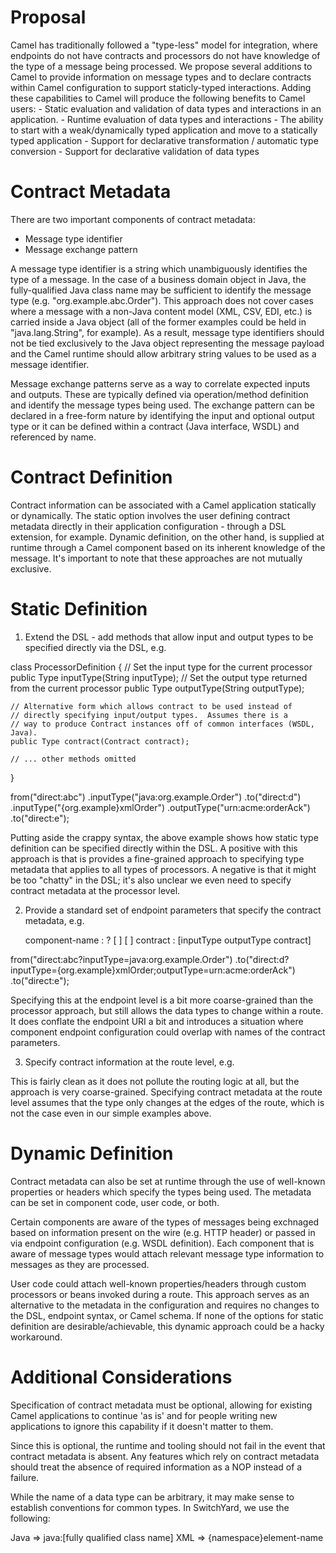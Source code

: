 
Proposal
========
Camel has traditionally followed a "type-less" model for integration, where endpoints do not have contracts and processors do not have knowledge of the type of a message being processed.  We propose several additions to Camel to provide information on message types and to declare contracts within Camel configuration to support staticly-typed interactions.  Adding these capabilities to Camel will produce the following benefits to Camel users:
	- Static evaluation and validation of data types and interactions in an application.
	- Runtime evaluation of data types and interactions
	- The ability to start with a weak/dynamically typed application and move to a statically typed application
	- Support for declarative transformation / automatic type conversion
	- Support for declarative validation of data types

Contract Metadata
=================
There are two important components of contract metadata:
* Message type identifier
* Message exchange pattern

A message type identifier is a string which unambiguously identifies the type of a message.  In the case of a business domain object in Java, the fully-qualified Java class name may be sufficient to identify the message type (e.g. "org.example.abc.Order").  This approach does not cover cases where a message with a non-Java content model (XML, CSV, EDI, etc.) is carried inside a Java object (all of the former examples could be held in "java.lang.String", for example).  As a result, message type identifiers should not be tied exclusively to the Java object representing the message payload and the Camel runtime should allow arbitrary string values to be used as a message identifier.

Message exchange patterns serve as a way to correlate expected inputs and outputs.  These are typically defined via operation/method definition and 
identify the message types being used.  The exchange pattern can be declared in a free-form nature by identifying the input and optional output type or it can be defined within a contract (Java interface, WSDL) and referenced by name.

Contract Definition 
===================
Contract information can be associated with a Camel application statically or dynamically.  The static option involves the user defining contract metadata directly in their application configuration - through a DSL extension, for example. Dynamic definition, on the other hand, is supplied at runtime through a Camel component based on its inherent knowledge of the message.  It's important to note that these approaches are not mutually exclusive.

Static Definition
=================

1) Extend the DSL - add methods that allow input and output types to be specified directly via the DSL, e.g. 

class ProcessorDefinition {
	// Set the input type for the current processor
	public Type inputType(String inputType);
	// Set the output type returned from the current processor
	public Type outputType(String outputType);
	
	// Alternative form which allows contract to be used instead of 
	// directly specifying input/output types.  Assumes there is a 
	// way to produce Contract instances off of common interfaces (WSDL, Java).
	public Type contract(Contract contract);

	// ... other methods omitted 
}

from("direct:abc")
		.inputType("java:org.example.Order")
	.to("direct:d")
   		.inputType("{org.example}xmlOrder")
   		.outputType("urn:acme:orderAck")
   	.to("direct:e");

Putting aside the crappy syntax, the above example shows how static type definition can be specified directly within the DSL.  A positive with this approach is that is provides a fine-grained approach to specifying type metadata that applies to all types of processors.  A negative is that it might be too "chatty" in the DSL; it's also unclear we even need to specify contract metadata at the processor level.

2) Provide a standard set of endpoint parameters that specify the contract metadata, e.g.

   component-name : <hierarchical-part> ? [ <component-config> ] [ <contract> ]
   contract : [inputType outputType contract]

from("direct:abc?inputType=java:org.example.Order")
	.to("direct:d?inputType={org.example}xmlOrder;outputType=urn:acme:orderAck")
   	.to("direct:e");

Specifying this at the endpoint level is a bit more coarse-grained than the processor approach, but still allows the data types to change within a route.  It does conflate the endpoint URI a bit and introduces a situation where component endpoint configuration could overlap with names of the contract parameters.

3) Specify contract information at the route level, e.g.

<route id="myRoute" inputType="java:org.example.Order" outputType="urn:acme:orderAck">
   <from uri="direct:abc"/>
   <to uri="direct:d"/>
   <to uri="direct:e"/>
</route>

This is fairly clean as it does not pollute the routing logic at all, but the approach is very coarse-grained.  Specifying contract metadata at the route level assumes that the type only changes at the edges of the route, which is not the case even in our simple examples above.

Dynamic Definition
==================
Contract metadata can also be set at runtime through the use of well-known properties or headers which specify the types being used.  The metadata can be set in component code, user code, or both.

Certain components are aware of the types of messages being exchnaged based on information present on the wire (e.g. HTTP header) or passed in via endpoint configuration (e.g. WSDL definition).  Each component that is aware of message types would attach relevant message type information to messages as they are processed. 

User code could attach well-known properties/headers through custom processors or beans invoked during a route.  This approach serves as an alternative to the metadata in the configuration and requires no changes to the DSL, endpoint syntax, or Camel schema.  If none of the options for static definition are desirable/achievable, this dynamic approach could be a hacky workaround.

Additional Considerations
=========================
Specification of contract metadata must be optional, allowing for existing Camel applications to continue 'as is' and for people writing new applications to ignore this capability if it doesn't matter to them.

Since this is optional, the runtime and tooling should not fail in the event that contract metadata is absent.  Any features which rely on contract metadata should treat the absence of required information as a NOP instead of a failure.

While the name of a data type can be arbitrary, it may make sense to establish conventions for common types.  In SwitchYard, we use the following:

Java =>  java:[fully qualified class name]
XML  =>  {namespace}element-name
